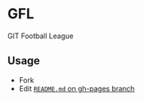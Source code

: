 # GFL

GIT Football League

## Usage

* Fork
* Edit [`README.md` on gh-pages branch](GFL/edit/gh-pages/README.md)
